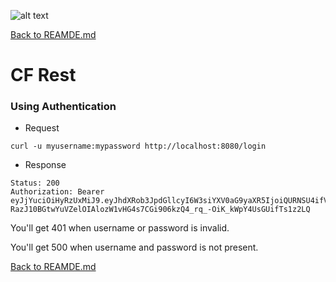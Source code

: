 ![alt text](https://cftechsol.com/wp-content/uploads/2017/12/caiofrota-logo-300x171.png)

[Back to REAMDE.md](https://github.com/caiofrota/cf-rest)

# CF Rest

### Using Authentication

* Request

```
curl -u myusername:mypassword http://localhost:8080/login
```

* Response

```
Status: 200
Authorization: Bearer eyJjYuciOiHyRzUxMiJ9.eyJhdXRob3JpdGllcyI6W3siYXV0aG9yaXR5IjoiQURNSU4ifV0sInN1YiI6ImFkbWluQGNmdGVjaHNvbC5jb20iLCJleHAiOjE1MjM1MDQxMTR9.TpHANYQYSAOiUysVNJ-RazJ10BGtwYuVZelOIAlozW1vHG4s7CGi906kzQ4_rq_-OiK_kWpY4UsGUifTs1z2LQ
```

You'll get 401 when username or password is invalid.

You'll get 500 when username and password is not present.

[Back to REAMDE.md](https://github.com/caiofrota/cf-rest)
